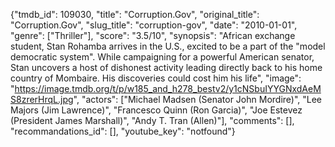 {"tmdb_id": 109030, "title": "Corruption.Gov", "original_title": "Corruption.Gov", "slug_title": "corruption-gov", "date": "2010-01-01", "genre": ["Thriller"], "score": "3.5/10", "synopsis": "African exchange student, Stan Rohamba arrives in the U.S., excited to be a part of the \"model democratic system\". While campaigning for a powerful American senator, Stan uncovers a host of dishonest activity leading directly back to his home country of Mombaire. His discoveries could cost him his life", "image": "https://image.tmdb.org/t/p/w185_and_h278_bestv2/y1cNSbuIYYGNxdAeMS8zrerHrqL.jpg", "actors": ["Michael Madsen (Senator John Mordire)", "Lee Majors (Jim Lawrence)", "Francesco Quinn (Ron Garcia)", "Joe Estevez (President James Marshall)", "Andy T. Tran (Allen)"], "comments": [], "recommandations_id": [], "youtube_key": "notfound"}